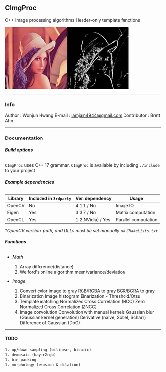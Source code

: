 ## CImgProc
C++ Image processing algorithms
Header-only template functions

<img src="/resources/lena example.jpg" width="400px" height="200px" title="px(픽셀) 크기 설정" alt="RubberDuck"></img><br/>

---

### Info
Author : Wonjun Hwang
E-mail : iamjam4944@gmail.com
Contributor : Brett Ahn

---

### Documentation

###### __Build options__
`CImgProc` uses C++ 17 grammar.
`CImgProc` is available by including `./include` to your project

###### __Example dependencies__

Library | Included in `3rdparty`    | Ver. dependency   | Usage                 |
--------|---------------------------|-------------------|-----------------------|
OpenCV  | No                        | 4.1.1 / No        | Image IO              |
Eigen   | Yes                       | 3.3.7 / No        | Matrix computation    |
OpenCL  | Yes                       | 1.2(NVidia) / Yes | Parallel computation  |
*<em>OpenCV version, path, and DLLs must be set manually on `CMakeLists.txt`</em>

###### __Functions__

* <em>Math</em>
    1. Array difference(distance)
    1. Welford's online algorithm
    mean/variance/deviation

* <em>Image</em>
    1. Convert color image to gray
    RGB/RGBA to gray
    BGR/BGRA to gray
    3. Binarization
    Image histogram
    Binarization - Threshold/Otsu
    4. Template matching
    Normalized Cross Correlation (NCC)
    Zero Normalized Cross Correlation (ZNCC)
    6. Image convolution
    Convolution with manual kernels
    Gaussian blur (Gaussian kernel generation)
    Derivative (naive, Sobel, Scharr)
    Difference of Gaussian (DoG)

---

#### __TODO__
    1. up/down sampling (bilinear, bicubic)
    1. demosaic (bayer2rgb)
    1. bin packing
    1. morphology (erosion & dilation)